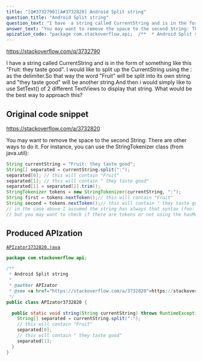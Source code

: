 ```yaml
---
title: "[Q#3732790][A#3732820] Android Split string"
question_title: "Android Split string"
question_text: "I have  a string called CurrentString and is in the form of something like this \"Fruit: they taste good\". I would like to split up the CurrentString using the : as the delimiter.So that way the word \"Fruit\" will be split into its own string and \"they taste good\" will be another string.And then i would simply like to use SetText() of 2 different TextViews to display that string. What would be the best way to approach this?"
answer_text: "You may want to remove the space to the second String: There are other ways to do it. For instance, you can use the StringTokenizer class (from java.util):"
apization_code: "package com.stackoverflow.api;  /**  * Android Split string  *  * @author APIzator  * @see <a href=\"https://stackoverflow.com/a/3732820\">https://stackoverflow.com/a/3732820</a>  */ public class APIzator3732820 {    public static void string(String currentString) throws RuntimeException {     String[] separated = currentString.split(\":\");     // this will contain \"Fruit\"     separated[0];     // this will contain \" they taste good\"     separated[1];   } }"
---
```


https://stackoverflow.com/q/3732790

I have  a string called CurrentString and is in the form of something like this
&quot;Fruit: they taste good&quot;. I would like to split up the CurrentString using the : as the delimiter.So that way the word &quot;Fruit&quot; will be split into its own string and &quot;they taste good&quot; will be another string.And then i would simply like to use SetText() of 2 different TextViews to display that string.
What would be the best way to approach this?



## Original code snippet

https://stackoverflow.com/a/3732820

You may want to remove the space to the second String:
There are other ways to do it. For instance, you can use the StringTokenizer class (from java.util):

```java
String currentString = "Fruit: they taste good";
String[] separated = currentString.split(":");
separated[0]; // this will contain "Fruit"
separated[1]; // this will contain " they taste good"
separated[1] = separated[1].trim();
StringTokenizer tokens = new StringTokenizer(currentString, ":");
String first = tokens.nextToken();// this will contain "Fruit"
String second = tokens.nextToken();// this will contain " they taste good"
// in the case above I assumed the string has always that syntax (foo: bar)
// but you may want to check if there are tokens or not using the hasMoreTokens method
```

## Produced APIzation

[`APIzator3732820.java`](https://github.com/pasqualesalza/apization-temp-data/raw/master/apizations/java/APIzator3732820.java)

```java
package com.stackoverflow.api;

/**
 * Android Split string
 *
 * @author APIzator
 * @see <a href="https://stackoverflow.com/a/3732820">https://stackoverflow.com/a/3732820</a>
 */
public class APIzator3732820 {

  public static void string(String currentString) throws RuntimeException {
    String[] separated = currentString.split(":");
    // this will contain "Fruit"
    separated[0];
    // this will contain " they taste good"
    separated[1];
  }
}

```